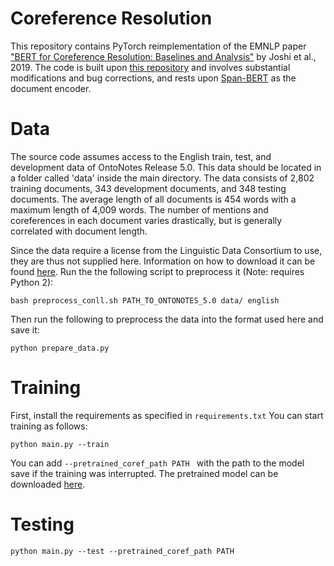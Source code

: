 # Coreference Resolution

This repository contains PyTorch reimplementation of the EMNLP paper ["BERT for Coreference Resolution: Baselines and Analysis"](https://arxiv.org/abs/1908.09091) by Joshi et al., 2019. The code is built upon [this repository](https://github.com/shayneobrien/coreference-resolution/) and involves substantial modifications and bug corrections, and rests upon [Span-BERT](https://arxiv.org/abs/1907.10529) as the document encoder.

# Data
The source code assumes access to the English train, test, and development data of OntoNotes Release 5.0. This data should be located in a folder called 'data' inside the main directory. The data consists of 2,802 training documents, 343 development documents, and 348 testing documents. The average length of all documents is 454 words with a maximum length of 4,009 words. The number of mentions and coreferences in each document varies drastically, but is generally correlated with document length.

Since the data require a license from the Linguistic Data Consortium to use, they are thus not supplied here. Information on how to download it can be found [here](https://catalog.ldc.upenn.edu/LDC2013T19). Run the the following script to preprocess it (Note: requires Python 2):
```
bash preprocess_conll.sh PATH_TO_ONTONOTES_5.0 data/ english 
```
Then run the following to preprocess the data into the format used here and save it:
```
python prepare_data.py 
```
# Training
First, install the requirements as specified in ```requirements.txt```
You can start training as follows:
```
python main.py --train 
```
You can add ```--pretrained_coref_path PATH ``` with the path to the model save if the training was interrupted. The pretrained model can be downloaded [here](TODO).

# Testing

```
python main.py --test --pretrained_coref_path PATH
```

